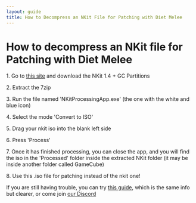 ```yaml
---
layout: guide
title: How to Decompress an NKit File for Patching with Diet Melee
---
```


# How to decompress an NKit file for Patching with Diet Melee

1\. Go to [this site](https://mega.nz/file/uF8GhSKT#RD157cjPWRfuwY-dmD2qqYf5ebSeUsthpCEDLm0og4U) and download the NKit 1.4 + GC Partitions

2\. Extract the 7zip

3\. Run the file named 'NKitProcessingApp.exe' (the one with the white and blue icon)

4\. Select the mode 'Convert to ISO'

5\. Drag your nkit iso into the blank left side

6\. Press 'Process'

7\. Once it has finished processing, you can close the app, and you will find the iso in the 'Processed' folder inside the extracted NKit folder (it may be inside another folder called GameCube)

8\. Use this .iso file for patching instead of the nkit one!

If you are still having trouble, you can try [this guide](https://www.smashladder.com/guides/view/26cn/melee/hashes-of-melee-isos), which is the same info but clearer, or come join [our Discord](https://discord.com/invite/PwpcPtkRwU)
